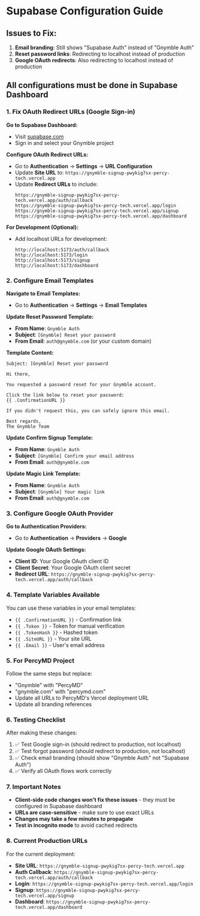 # Supabase Configuration Guide

## Issues to Fix:
1. **Email branding**: Still shows "Supabase Auth" instead of "Gnymble Auth"
2. **Reset password links**: Redirecting to localhost instead of production
3. **Google OAuth redirects**: Also redirecting to localhost instead of production

## All configurations must be done in Supabase Dashboard

### 1. Fix OAuth Redirect URLs (Google Sign-in)

**Go to Supabase Dashboard:**
- Visit [supabase.com](https://supabase.com)
- Sign in and select your Gnymble project

**Configure OAuth Redirect URLs:**
- Go to **Authentication** → **Settings** → **URL Configuration**
- Update **Site URL** to: `https://gnymble-signup-pwykig7sx-percy-tech.vercel.app`
- Update **Redirect URLs** to include:
  ```
  https://gnymble-signup-pwykig7sx-percy-tech.vercel.app/auth/callback
  https://gnymble-signup-pwykig7sx-percy-tech.vercel.app/login
  https://gnymble-signup-pwykig7sx-percy-tech.vercel.app/signup
  https://gnymble-signup-pwykig7sx-percy-tech.vercel.app/dashboard
  ```

**For Development (Optional):**
- Add localhost URLs for development:
  ```
  http://localhost:5173/auth/callback
  http://localhost:5173/login
  http://localhost:5173/signup
  http://localhost:5173/dashboard
  ```

### 2. Configure Email Templates

**Navigate to Email Templates:**
- Go to **Authentication** → **Settings** → **Email Templates**

**Update Reset Password Template:**
- **From Name**: `Gnymble Auth`
- **Subject**: `[Gnymble] Reset your password`
- **From Email**: `auth@gnymble.com` (or your custom domain)

**Template Content:**
```
Subject: [Gnymble] Reset your password

Hi there,

You requested a password reset for your Gnymble account.

Click the link below to reset your password:
{{ .ConfirmationURL }}

If you didn't request this, you can safely ignore this email.

Best regards,
The Gnymble Team
```

**Update Confirm Signup Template:**
- **From Name**: `Gnymble Auth`
- **Subject**: `[Gnymble] Confirm your email address`
- **From Email**: `auth@gnymble.com`

**Update Magic Link Template:**
- **From Name**: `Gnymble Auth`
- **Subject**: `[Gnymble] Your magic link`
- **From Email**: `auth@gnymble.com`

### 3. Configure Google OAuth Provider

**Go to Authentication Providers:**
- Go to **Authentication** → **Providers** → **Google**

**Update Google OAuth Settings:**
- **Client ID**: Your Google OAuth client ID
- **Client Secret**: Your Google OAuth client secret
- **Redirect URL**: `https://gnymble-signup-pwykig7sx-percy-tech.vercel.app/auth/callback`

### 4. Template Variables Available

You can use these variables in your email templates:
- `{{ .ConfirmationURL }}` - Confirmation link
- `{{ .Token }}` - Token for manual verification
- `{{ .TokenHash }}` - Hashed token
- `{{ .SiteURL }}` - Your site URL
- `{{ .Email }}` - User's email address

### 5. For PercyMD Project

Follow the same steps but replace:
- "Gnymble" with "PercyMD"
- "gnymble.com" with "percymd.com"
- Update all URLs to PercyMD's Vercel deployment URL
- Update all branding references

### 6. Testing Checklist

After making these changes:
1. ✅ Test Google sign-in (should redirect to production, not localhost)
2. ✅ Test forgot password (should redirect to production, not localhost)
3. ✅ Check email branding (should show "Gnymble Auth" not "Supabase Auth")
4. ✅ Verify all OAuth flows work correctly

### 7. Important Notes

- **Client-side code changes won't fix these issues** - they must be configured in Supabase dashboard
- **URLs are case-sensitive** - make sure to use exact URLs
- **Changes may take a few minutes to propagate**
- **Test in incognito mode** to avoid cached redirects

### 8. Current Production URLs

For the current deployment:
- **Site URL**: `https://gnymble-signup-pwykig7sx-percy-tech.vercel.app`
- **Auth Callback**: `https://gnymble-signup-pwykig7sx-percy-tech.vercel.app/auth/callback`
- **Login**: `https://gnymble-signup-pwykig7sx-percy-tech.vercel.app/login`
- **Signup**: `https://gnymble-signup-pwykig7sx-percy-tech.vercel.app/signup`
- **Dashboard**: `https://gnymble-signup-pwykig7sx-percy-tech.vercel.app/dashboard`
